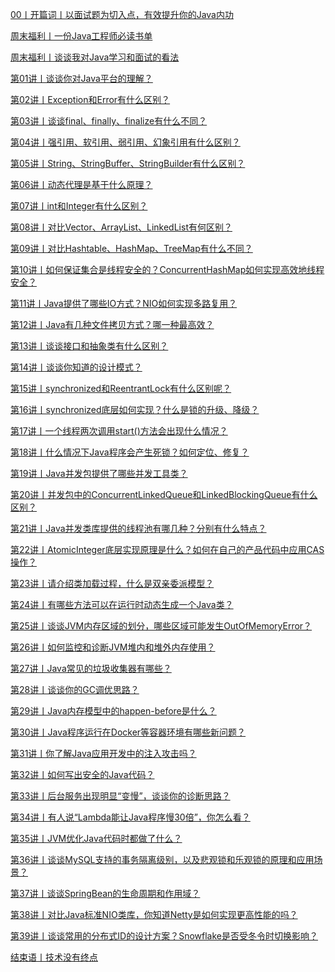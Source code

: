 

<a href="./00丨开篇词丨以面试题为切入点，有效提升你的Java内功.html">00丨开篇词丨以面试题为切入点，有效提升你的Java内功</a>



<a href="./周末福利丨一份Java工程师必读书单.html">周末福利丨一份Java工程师必读书单</a>



<a href="./周末福利丨谈谈我对Java学习和面试的看法.html">周末福利丨谈谈我对Java学习和面试的看法</a>



<a href="./第01讲丨谈谈你对Java平台的理解？.html">第01讲丨谈谈你对Java平台的理解？</a>



<a href="./第02讲丨Exception和Error有什么区别？.html">第02讲丨Exception和Error有什么区别？</a>



<a href="./第03讲丨谈谈final、finally、finalize有什么不同？.html">第03讲丨谈谈final、finally、finalize有什么不同？</a>



<a href="./第04讲丨强引用、软引用、弱引用、幻象引用有什么区别？.html">第04讲丨强引用、软引用、弱引用、幻象引用有什么区别？</a>



<a href="./第05讲丨String、StringBuffer、StringBuilder有什么区别？.html">第05讲丨String、StringBuffer、StringBuilder有什么区别？</a>



<a href="./第06讲丨动态代理是基于什么原理？.html">第06讲丨动态代理是基于什么原理？</a>



<a href="./第07讲丨int和Integer有什么区别？.html">第07讲丨int和Integer有什么区别？</a>



<a href="./第08讲丨对比Vector、ArrayList、LinkedList有何区别？.html">第08讲丨对比Vector、ArrayList、LinkedList有何区别？</a>



<a href="./第09讲丨对比Hashtable、HashMap、TreeMap有什么不同？.html">第09讲丨对比Hashtable、HashMap、TreeMap有什么不同？</a>



<a href="./第10讲丨如何保证集合是线程安全的？ConcurrentHashMap如何实现高效地线程安全？.html">第10讲丨如何保证集合是线程安全的？ConcurrentHashMap如何实现高效地线程安全？</a>



<a href="./第11讲丨Java提供了哪些IO方式？NIO如何实现多路复用？.html">第11讲丨Java提供了哪些IO方式？NIO如何实现多路复用？</a>



<a href="./第12讲丨Java有几种文件拷贝方式？哪一种最高效？.html">第12讲丨Java有几种文件拷贝方式？哪一种最高效？</a>



<a href="./第13讲丨谈谈接口和抽象类有什么区别？.html">第13讲丨谈谈接口和抽象类有什么区别？</a>



<a href="./第14讲丨谈谈你知道的设计模式？.html">第14讲丨谈谈你知道的设计模式？</a>



<a href="./第15讲丨synchronized和ReentrantLock有什么区别呢？.html">第15讲丨synchronized和ReentrantLock有什么区别呢？</a>



<a href="./第16讲丨synchronized底层如何实现？什么是锁的升级、降级？.html">第16讲丨synchronized底层如何实现？什么是锁的升级、降级？</a>



<a href="./第17讲丨一个线程两次调用start()方法会出现什么情况？.html">第17讲丨一个线程两次调用start()方法会出现什么情况？</a>



<a href="./第18讲丨什么情况下Java程序会产生死锁？如何定位、修复？.html">第18讲丨什么情况下Java程序会产生死锁？如何定位、修复？</a>



<a href="./第19讲丨Java并发包提供了哪些并发工具类？.html">第19讲丨Java并发包提供了哪些并发工具类？</a>



<a href="./第20讲丨并发包中的ConcurrentLinkedQueue和LinkedBlockingQueue有什么区别？.html">第20讲丨并发包中的ConcurrentLinkedQueue和LinkedBlockingQueue有什么区别？</a>



<a href="./第21讲丨Java并发类库提供的线程池有哪几种？分别有什么特点？.html">第21讲丨Java并发类库提供的线程池有哪几种？分别有什么特点？</a>



<a href="./第22讲丨AtomicInteger底层实现原理是什么？如何在自己的产品代码中应用CAS操作？.html">第22讲丨AtomicInteger底层实现原理是什么？如何在自己的产品代码中应用CAS操作？</a>



<a href="./第23讲丨请介绍类加载过程，什么是双亲委派模型？.html">第23讲丨请介绍类加载过程，什么是双亲委派模型？</a>



<a href="./第24讲丨有哪些方法可以在运行时动态生成一个Java类？.html">第24讲丨有哪些方法可以在运行时动态生成一个Java类？</a>



<a href="./第25讲丨谈谈JVM内存区域的划分，哪些区域可能发生OutOfMemoryError？.html">第25讲丨谈谈JVM内存区域的划分，哪些区域可能发生OutOfMemoryError？</a>



<a href="./第26讲丨如何监控和诊断JVM堆内和堆外内存使用？.html">第26讲丨如何监控和诊断JVM堆内和堆外内存使用？</a>



<a href="./第27讲丨Java常见的垃圾收集器有哪些？.html">第27讲丨Java常见的垃圾收集器有哪些？</a>



<a href="./第28讲丨谈谈你的GC调优思路？.html">第28讲丨谈谈你的GC调优思路？</a>



<a href="./第29讲丨Java内存模型中的happen-before是什么？.html">第29讲丨Java内存模型中的happen-before是什么？</a>



<a href="./第30讲丨Java程序运行在Docker等容器环境有哪些新问题？.html">第30讲丨Java程序运行在Docker等容器环境有哪些新问题？</a>



<a href="./第31讲丨你了解Java应用开发中的注入攻击吗？.html">第31讲丨你了解Java应用开发中的注入攻击吗？</a>



<a href="./第32讲丨如何写出安全的Java代码？.html">第32讲丨如何写出安全的Java代码？</a>



<a href="./第33讲丨后台服务出现明显“变慢”，谈谈你的诊断思路？.html">第33讲丨后台服务出现明显“变慢”，谈谈你的诊断思路？</a>



<a href="./第34讲丨有人说“Lambda能让Java程序慢30倍”，你怎么看？.html">第34讲丨有人说“Lambda能让Java程序慢30倍”，你怎么看？</a>



<a href="./第35讲丨JVM优化Java代码时都做了什么？.html">第35讲丨JVM优化Java代码时都做了什么？</a>



<a href="./第36讲丨谈谈MySQL支持的事务隔离级别，以及悲观锁和乐观锁的原理和应用场景？.html">第36讲丨谈谈MySQL支持的事务隔离级别，以及悲观锁和乐观锁的原理和应用场景？</a>



<a href="./第37讲丨谈谈SpringBean的生命周期和作用域？.html">第37讲丨谈谈SpringBean的生命周期和作用域？</a>



<a href="./第38讲丨对比Java标准NIO类库，你知道Netty是如何实现更高性能的吗？.html">第38讲丨对比Java标准NIO类库，你知道Netty是如何实现更高性能的吗？</a>



<a href="./第39讲丨谈谈常用的分布式ID的设计方案？Snowflake是否受冬令时切换影响？.html">第39讲丨谈谈常用的分布式ID的设计方案？Snowflake是否受冬令时切换影响？</a>



<a href="./结束语丨技术没有终点.html">结束语丨技术没有终点</a>
